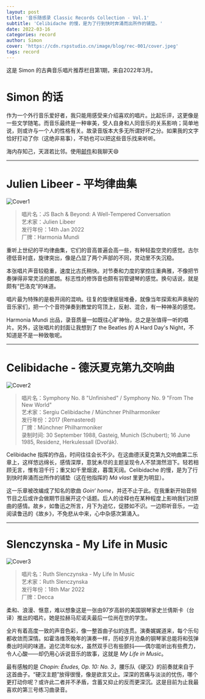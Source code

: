 ```yaml
---
layout: post
title: '音乐随感录 Classic Records Collection - Vol.1'
subtitle: 'Celibidache 的慢，是为了行到快时奔涌而出所作的铺垫。'
date: 2022-03-16
categories: record
author: Simon
cover: 'https://cdn.rspstudio.cn/image/blog/rec-001/cover.jpeg'
tags: record
---
```


这是 Simon 的古典音乐唱片推荐栏目第1期，来自2022年3月。

# Simon 的话

作为一个外行音乐爱好者，我只能用感受来介绍喜欢的唱片。比起乐评，这更像是一些文学随笔。而音乐最终是一种审美，受人自身和人同音乐的关系影响；简单地说，则或许与一个人的性格有关。故录音版本大多无所谓好坏之分。如果我的文字恰好打动了你（这绝非易事），不妨也可以把这些音乐找来听听。

海内存知己，天涯若比邻。使用[邮件](mailto:i@rsp.ink)和我聊天😄

---

# Julien Libeer - 平均律曲集
![Cover1](https://cdn.rspstudio.cn/image/blog/rec-001/1.png)

> 唱片名：JS Bach & Beyond: A Well-Tempered Conversation
<br>艺术家：Julien Libeer
<br>发行年份：14th Jan 2022
<br>厂牌：Harmonia Mundi

重听上世纪的平均律曲集，它们的音高普遍会高一些，有种轻盈空灵的感觉。古尔德低音衬底，旋律突出，像是凸显了两个声部的不同，灵动里不失沉稳。

本张唱片声音较稳重，速度比古氏稍快。对节奏和力度的掌控庄重典雅，不像把节奏弹得非常灵活的郎朗。标志性的修饰音也颇有羽管键琴的感觉。换句话说，就是颇有“巴洛克”的味道。

唱片最为特殊的是极开阔的混响。往复的旋律层层堆叠，就像当年探索和声奥秘的音乐家们，把一个个音符弹奏到教堂的穹顶上，反射、混合，有一种神圣的感觉。

Harmonia Mundi 出品，录音质量一如既往心旷神怡，总之是张值得一听的唱片。另外，这张唱片的封面让我想到了 the Beatles 的 A Hard Day's Night，不知道是不是一种致敬呢。

---

# Celibidache - 德沃夏克第九交响曲

![Cover2](https://cdn.rspstudio.cn/image/blog/rec-001/2.jpg)

> 唱片名：Symphony No. 8 "Unfinished" / Symphony No. 9 "From The New World"
<br>艺术家：Sergiu Celibidache / Münchner Philharmoniker
<br>发行年份：2017 (Remastered)
<br>厂牌：Münchner Philharmoniker
<br>录制时间: 30 September 1988, Gasteig, Munich (Schubert); 16 June 1985, Residenz, Herkulessall (Dvořák).

Celibidache 指挥的作品，时间往往会长不少。在这曲德沃夏克第九交响曲第二乐章上，这样悠远绵长，感情深厚，意犹未尽的主题呈现令人不禁潸然泪下。轻若相顾无言，惟有泪千行；重又如千里烟波，暮霭天阔。Celibidache 的慢，是为了行到快时奔涌而出所作的铺垫（这在他指挥的 *Má vlast* 里更为明显）。

这一乐章被改编成了知名的歌曲 *Goin‘ home*，并还不止于此。在我重新开始音频节目之后或许会做期节目展开这个话题。后人的诠释也在某种程度上影响我们对原曲的感情。故乡，如鲁迅之所言，月下为追忆，促膝如不识。一边聆听音乐，一边阅读鲁迅的《故乡》，不免悲从中来，心中杂感次第涌入。

---

# Slenczynska - My Life in Music
![Cover3](https://cdn.rspstudio.cn/image/blog/rec-001/3.jpg)

> 唱片名：Ruth Slenczynska - My Life In Music
<br>艺术家：Ruth Slenczynska
<br>发行年份：18th Mar 2022
<br>厂牌：Decca

柔和、浪漫、惬意，难以想象这是一张由97岁高龄的美国钢琴家史兰倩斯卡（台译）推出的唱片。她是拉赫马尼诺夫最后一位尚在世的学生。

全片有着高度一致的声音色彩，像一整首曲子似的连贯。演奏娓娓道来，每个乐句都收敛而深情。如霍洛维茨晚年的演奏一样，历经岁月沧桑的钢琴家总能将和弦弹奏出时间的味道。追忆流年似水，虽然双手已有些颤抖——偶尔能听出有些费力，令人心酸——却仍用心诉说音乐的故事，这就是 *My Life in Music*。

最有感触的是 *Chopin: Études, Op. 10: No. 3*，腰乐队《硬汉》的前奏就来自于这首曲子。“硬汉主题”放得很慢，像是欲言又止。深深的苦痛与淡淡的忧伤，哪个更打动你呢？或许此二者并不矛盾，含蓄又抑止的反而更深沉。这是目前为止我最喜欢的第三号练习曲录音。
